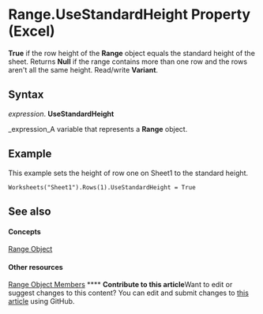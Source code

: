 
# Range.UseStandardHeight Property (Excel)

 **True** if the row height of the **Range** object equals the standard height of the sheet. Returns **Null** if the range contains more than one row and the rows aren't all the same height. Read/write **Variant**.


## Syntax

 _expression_. **UseStandardHeight**

 _expression_A variable that represents a  **Range** object.


## Example

This example sets the height of row one on Sheet1 to the standard height.


```
Worksheets("Sheet1").Rows(1).UseStandardHeight = True
```


## See also


#### Concepts


 [Range Object](b8207778-0dcc-4570-1234-f130532cc8cd.md)
#### Other resources


 [Range Object Members](4336bf81-1e63-7e44-1792-baf366a027a7.md)
****   **Contribute to this article**Want to edit or suggest changes to this content? You can edit and submit changes to  [this article](https://github.com/jhershey00/VBA_Excel_Test/OpenXMLCon/articles/59e0be39-25ea-c18d-919d-506d4f041f45.md) using GitHub.

